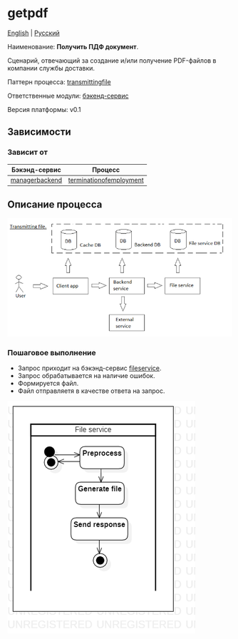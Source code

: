 # getpdf

[English](getpdf.md) | [Русский](getpdf.ru.md)

Наименование: **Получить ПДФ документ**.

Сценарий, отвечающий за создание и/или получение PDF-файлов в компании службы доставки.

Паттерн процесса: [transmittingfile](../../processpatterns/transmittingfile.ru.md)

Ответственные модули: [бэкенд-сервис](../../backend/fileservice.ru.md)

Версия платформы: v0.1

## Зависимости

### Зависит от

| Бэкэнд-сервис | Процесс |
| --- | ---- |
| [managerbackend](../../backend/managerbackend.ru.md) | [terminationofemployment](../manager/terminationofemployment.ru.md) |

## Описание процесса

![transmittingfile_overall](../../img/processpatterns/transmittingfile_overall.png)

### Пошаговое выполнение

- Запрос приходит на бэкэнд-сервис [fileservice](../../backend/fileservice.ru.md).
- Запрос обрабатывается на наличие ошибок.
- Формируется файл.
- Файл отправляетя в качестве ответа на запрос.

![fileservice.getpdf](../../img/activitydiagrams/fileservice.getpdf.png)
